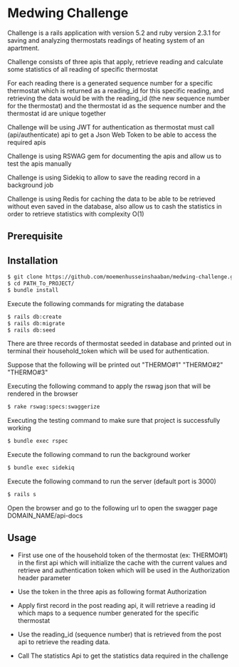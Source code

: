 # Medwing Challenge

Challenge is a rails application with version 5.2 and ruby version 2.3.1 for saving and analyzing thermostats readings of heating system of an apartment.

Challenge consists of three apis that apply, retrieve reading and calculate some statistics of all reading of specific thermostat

For each reading there is a generated sequence number for a specific thermostat which is returned as a reading_id for this specific reading,
and retrieving the data would be with the reading_id (the new sequence number for the thermostat) and the thermostat id as the sequence number and the thermostat id are unique together  

Challenge will be using JWT for authentication as thermostat must call (api/authenticate) api to get a Json Web Token to be able to access the required apis

Challenge is using RSWAG gem for documenting the apis and allow us to test the apis manually

Challenge is using Sidekiq to allow to save the reading record in a background job

Challenge is using Redis for caching the data to be able to be retrieved without even saved in the database, also allow us to cash the statistics in order to
retrieve statistics with complexity O(1)   

## Prerequisite


## Installation

```bash
$ git clone https://github.com/moemenhusseinshaaban/medwing-challenge.git
$ cd PATH_To_PROJECT/
$ bundle install
```
Execute the following commands for migrating the database

```bash
$ rails db:create
$ rails db:migrate
$ rails db:seed
```

There are three records of thermostat seeded in database and printed out in terminal their household_token which will be used for authentication.

Suppose that the following will be printed out
"THERMO#1"
"THERMO#2"
"THERMO#3"


Executing the following command to apply the rswag json that will be rendered in the browser

```bash
$ rake rswag:specs:swaggerize
```

Executing the testing command to make sure that project is successfully working

```bash
$ bundle exec rspec
```

Execute the following command to run the background worker

```bash
$ bundle exec sidekiq
```

Execute the following command to run the server (default port is 3000)

```bash
$ rails s
```

Open the browser and go to the following url to open the swagger page
DOMAIN_NAME/api-docs

## Usage

- First use one of the household token of the thermostat (ex: THERMO#1) in the first api which will initialize the cache with the current values and retrieve and authentication token which will be used in the Authorization header parameter

- Use the token in the three apis as following format
 Authorization <authentication token>

- Apply first record in the post reading api, it will retrieve a reading id which maps to a sequence number generated for the specific thermostat

- Use the reading_id (sequence number) that is retrieved from the post api to retrieve the reading data.

- Call The statistics Api to get the statistics data required in the challenge
